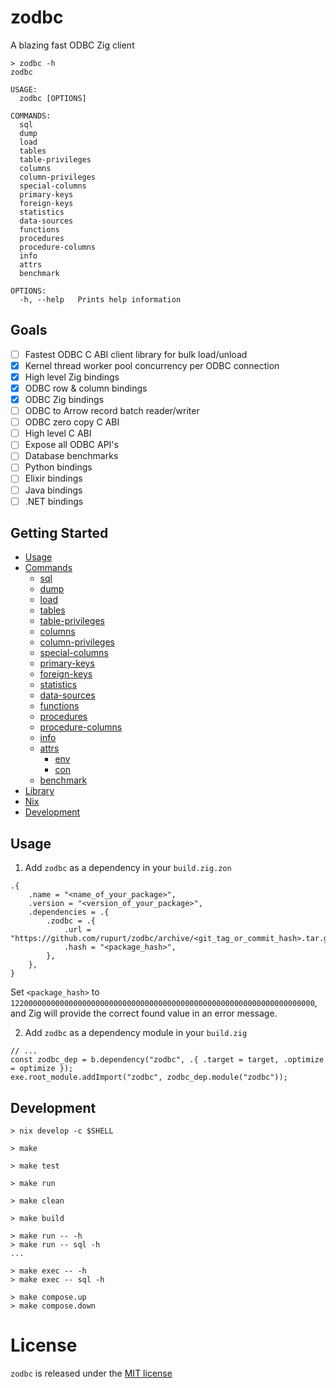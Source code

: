 # zodbc

A blazing fast ODBC Zig client

```console
> zodbc -h
zodbc

USAGE:
  zodbc [OPTIONS]

COMMANDS:
  sql
  dump
  load
  tables
  table-privileges
  columns
  column-privileges
  special-columns
  primary-keys
  foreign-keys
  statistics
  data-sources
  functions
  procedures
  procedure-columns
  info
  attrs
  benchmark

OPTIONS:
  -h, --help   Prints help information
```

## Goals

- [ ] Fastest ODBC C ABI client library for bulk load/unload
- [x] Kernel thread worker pool concurrency per ODBC connection
- [x] High level Zig bindings
- [x] ODBC row & column bindings
- [x] ODBC Zig bindings
- [ ] ODBC to Arrow record batch reader/writer
- [ ] ODBC zero copy C ABI 
- [ ] High level C ABI
- [ ] Expose all ODBC API's
- [ ] Database benchmarks
- [ ] Python bindings
- [ ] Elixir bindings
- [ ] Java bindings
- [ ] .NET bindings

## Getting Started

- [Usage](#usage)
- [Commands](./docs/commands)
    - [sql](./docs/commands/sql)
    - [dump](./docs/commands/dump)
    - [load](./docs/commands/load)
    - [tables](./docs/commands/tables)
    - [table-privileges](./docs/commands/table_privileges)
    - [columns](./docs/commands/columns)
    - [column-privileges](./docs/commands/column_privileges)
    - [special-columns](./docs/commands/special_columns)
    - [primary-keys](./docs/commands/primary_keys)
    - [foreign-keys](./docs/commands/foreign_keys)
    - [statistics](./docs/commands/statistics)
    - [data-sources](./docs/commands/data_sources)
    - [functions](./docs/commands/functions)
    - [procedures](./docs/commands/procedures)
    - [procedure-columns](./docs/commands/procedure-columns)
    - [info](./docs/commands/info)
    - [attrs](./docs/commands/attrs)
        - [env](./docs/commands/attrs#env)
        - [con](./docs/commands/attrs#con)
    - [benchmark](./docs/commands/benchmark)
- [Library](./docs/LIBRARY.md)
- [Nix](./docs/NIX.md)
- [Development](./docs/DEVELOPMENT.md)

## Usage

1. Add `zodbc` as a dependency in your `build.zig.zon`
```zig
.{
    .name = "<name_of_your_package>",
    .version = "<version_of_your_package>",
    .dependencies = .{
        .zodbc = .{
            .url = "https://github.com/rupurt/zodbc/archive/<git_tag_or_commit_hash>.tar.gz",
            .hash = "<package_hash>",
        },
    },
}
```

Set `<package_hash>` to `12200000000000000000000000000000000000000000000000000000000000000000`, and Zig will provide the correct found value in an error message.

2. Add `zodbc` as a dependency module in your `build.zig`
```zig
// ...
const zodbc_dep = b.dependency("zodbc", .{ .target = target, .optimize = optimize });
exe.root_module.addImport("zodbc", zodbc_dep.module("zodbc"));
```

## Development

```console
> nix develop -c $SHELL
```

```console
> make
```

```console
> make test
```

```console
> make run
```

```console
> make clean
```

```console
> make build
```

```console
> make run -- -h
> make run -- sql -h
...
```

```console
> make exec -- -h
> make exec -- sql -h
```

```console
> make compose.up
> make compose.down
```

# License

`zodbc` is released under the [MIT license](./LICENSE)
